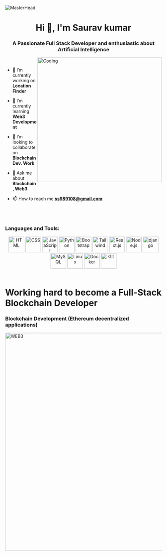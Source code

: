![MasterHead](https://feature.undp.org/beyond-bitcoin/assets/hxFnAcINBZ/block2.gif)
<h1 align="center">Hi 👋, I'm Saurav kumar</h1>
<h3 align="center">A Passionate Full Stack Developer and enthusiastic about Artificial Intelligence</h3>
<img align="right" alt="Coding" width="400" src="https://camo.githubusercontent.com/e20822b4282c07ffd010cd05f855a6561d3b62358ca9e607e4901288dd748fcb/68747470733a2f2f63646e2e6472696262626c652e636f6d2f75736572732f323133313939332f73637265656e73686f74732f343934383733362f74686f75676874776f726b732d6769665f6472696262626c652e676966">

<br />

- 🔭 I’m currently working on **Location Finder**

- 🌱 I’m currently learning **Web3 Development**

- 👯 I’m looking to collaborate on **Blockchain Dev. Work**

- 💬 Ask me about **Blockchain, Web3**

- 📫 How to reach me **ss989108@gmail.com**

<p align="left">
</p>


<br />
<br />
<h3 align="left">Languages and Tools:</h3>
<div style="display:inline_block" align="center">
    <img src="https://cdn.iconscout.com/icon/free/png-128/html-3628838-3030115.png" alt="HTML" width="50" height="50">
    <img src="https://cdn.iconscout.com/icon/free/png-256/css-alt-3628710-3029935.png" alt="CSS" width="50" height="50">
    <img src="https://cdn.iconscout.com/icon/free/png-256/javascript-3628858-3029998.png" alt="JavaScript" width="50" height="50">
    <img src="https://cdn.iconscout.com/icon/free/png-128/python-3628999-3030224.png" alt="Python" width="50" height="50">
    <img src="https://cdn.iconscout.com/icon/free/png-128/bootstrap-3628663-3029888.png" alt="Bootstrap" width="50" height="50">
    <img src="https://cdn.iconscout.com/icon/free/png-128/tailwind-css-5285308-4406745.png" alt="Tailwind" width="50" height="50">
    <img src="https://cdn.iconscout.com/icon/free/png-128/react-3-1175109.png" alt="React.js" width="50" height="50">
    <img src="https://cdn.iconscout.com/icon/free/png-128/node-js-3628954-3030179.png" alt="Node.js" width="50" height="50">
    <img src="https://cdn.iconscout.com/icon/free/png-128/django-3628732-3029957.png" alt="django" width="50" height="50">
    <img src="https://cdn.iconscout.com/icon/free/png-128/mysql-4-226026.png" alt="MySQL" width="50" height="50">
    <img src="https://cdn.iconscout.com/icon/free/png-128/linux-3521549-2944967.png" alt="Linux" width="50" height="50">
    <img src="https://cdn.iconscout.com/icon/free/png-128/docker-13-1175230.png" alt="Docker" width="50" height="50">
    <img src="https://cdn.iconscout.com/icon/free/png-128/git-225996.png" alt="Git" width="50" height="50">
</div>
<br>

# Working hard to become a Full-Stack Blockchain Developer  

### Blockchain Development (Ethereum decentralized applications)

<img align="center" alt="WEB3" src="https://i0.wp.com/bitcoinke.io/wp-content/uploads/2022/01/Web-3.0-GIF-2.gif" width="700">



